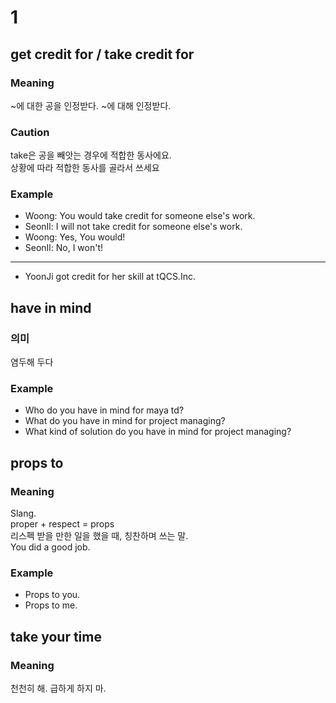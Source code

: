 # 1
## get credit for / take credit for
### Meaning
~에 대한 공을 인정받다. ~에 대해 인정받다.
### Caution
take은 공을 빼앗는 경우에 적합한 동사에요.<br>
상황에 따라 적합한 동사를 골라서 쓰세요
### Example
- Woong: You would take credit for someone else's work.
- SeonIl: I will not take credit for someone else's work.
- Woong: Yes, You would!
- SeonIl: No, I won't!
---------------------------------
- YoonJi got credit for her skill at tQCS.Inc.

## have in mind
### 의미
염두해 두다
### Example
- Who do you have in mind for maya td?
- What do you have in mind for project managing?
- What kind of solution do you have in mind for project managing?
## props to
### Meaning
Slang.<br>
proper + respect = props<br>
리스펙 받을 만한 일을 했을 때, 칭찬하며 쓰는 말.<br>
You did a good job.
### Example
- Props to you.
- Props to me.
## take your time
### Meaning
천천히 해. 급하게 하지 마.
